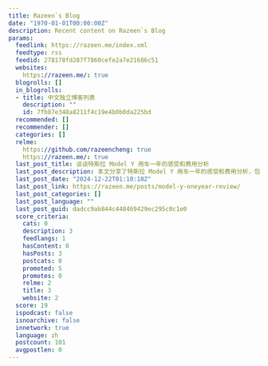 ```yaml
---
title: Razeen`s Blog
date: "1970-01-01T00:00:00Z"
description: Recent content on Razeen`s Blog
params:
  feedlink: https://razeen.me/index.xml
  feedtype: rss
  feedid: 278178fd287f7860cefe2a7e21686c51
  websites:
    https://razeen.me/: true
  blogrolls: []
  in_blogrolls:
  - title: 中文独立博客列表
    description: ""
    id: 7fb87e348a8211f4c19e4b0b0da225bd
  recommended: []
  recommender: []
  categories: []
  relme:
    https://github.com/razeencheng: true
    https://razeen.me/: true
  last_post_title: 谈谈特斯拉 Model Y 用车一年的感受和费用分析
  last_post_description: 本文分享了特斯拉 Model Y 用车一年的感受和费用分析，包括动力、操控、空间、安全性等方面的优缺点，以及长途驾驶体验和购车费用总结。
  last_post_date: "2024-12-22T01:10:18Z"
  last_post_link: https://razeen.me/posts/model-y-oneyear-review/
  last_post_categories: []
  last_post_language: ""
  last_post_guid: dadcc9ab844c448469429ec295c0c1e0
  score_criteria:
    cats: 0
    description: 3
    feedlangs: 1
    hasContent: 0
    hasPosts: 3
    postcats: 0
    promoted: 5
    promotes: 0
    relme: 2
    title: 3
    website: 2
  score: 19
  ispodcast: false
  isnoarchive: false
  innetwork: true
  language: zh
  postcount: 101
  avgpostlen: 0
---
```

